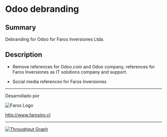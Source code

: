 # Odoo debranding

## Summary

Debranding for Odoo for Faros Inversiones Ltda.

## Description

* Remove references for Odoo.com and Odoo company, references for Faros Inversiones as
IT solutions company and support.

* Social media references for Faros Inversiones

-----

Desarrollado por

![Faros Logo](http://farosinv.cl/wp-content/uploads/2016/03/logo_horizantal.png)

http://www.farosinv.cl

-----

[![Throughput Graph](https://graphs.waffle.io/farosinv/odoo_debranding/throughput.svg)](https://waffle.io/farosinv/odoo_debranding/metrics)


